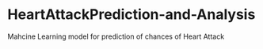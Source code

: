 # HeartAttackPrediction-and-Analysis
Mahcine Learning model for prediction of chances of Heart Attack
